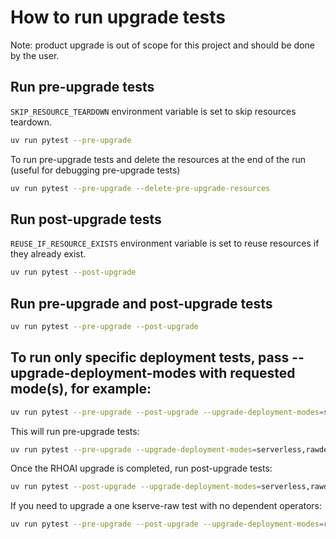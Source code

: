 How to run upgrade tests
==========================

Note: product upgrade is out of scope for this project and should be done by the user.

## Run pre-upgrade tests
`SKIP_RESOURCE_TEARDOWN` environment variable is set to skip resources teardown.

```bash
uv run pytest --pre-upgrade

```

To run pre-upgrade tests and delete the resources at the end of the run (useful for debugging pre-upgrade tests)

```bash
uv run pytest --pre-upgrade --delete-pre-upgrade-resources
```

## Run post-upgrade tests
`REUSE_IF_RESOURCE_EXISTS` environment variable is set to reuse resources if they already exist.

```bash
uv run pytest --post-upgrade
```


## Run pre-upgrade and post-upgrade tests

```bash
uv run pytest --pre-upgrade --post-upgrade
```

## To run only specific deployment tests, pass --upgrade-deployment-modes with requested mode(s), for example:

```bash
uv run pytest --pre-upgrade --post-upgrade --upgrade-deployment-modes=servelerss
```

This will run pre-upgrade tests:
```bash
uv run pytest --pre-upgrade --upgrade-deployment-modes=serverless,rawdeployment,authorino
```
Once the RHOAI upgrade is completed, run post-upgrade tests:
```bash
uv run pytest --post-upgrade --upgrade-deployment-modes=serverless,rawdeployment,authorino
```

If you need to upgrade a one kserve-raw test with no dependent operators:
```bash
uv run pytest --pre-upgrade --post-upgrade --upgrade-deployment-modes=rawdeployment --tc=dependent_operators:"
```
